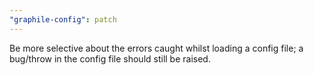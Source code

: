 ```yaml
---
"graphile-config": patch
---
```


Be more selective about the errors caught whilst loading a config file; a
bug/throw in the config file should still be raised.
